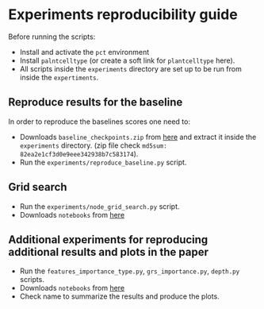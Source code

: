 # Experiments reproducibility guide
Before running the scripts:
* Install and activate the `pct` environment
* Install `palntcelltype` (or create a soft link for `plantcelltype` here).
* All scripts inside the `experiments` directory are set up to be run from inside the `expertiments`.

## Reproduce results for the baseline
In order to reproduce the baselines scores one need to:
* Downloads `baseline_checkpoints.zip` from [here](https://heibox.uni-heidelberg.de/published/celltypegraph-benchmark/)
and extract it inside the `experiments` directory. (zip file check `md5sum: 82ea2e1cf3d0e9eee342938b7c583174`).
* Run the `experiments/reproduce_baseline.py` script.

## Grid search
* Run the `experiments/node_grid_search.py` script.
* Downloads `notebooks` from [here](https://heibox.uni-heidelberg.de/published/celltypegraph-benchmark/)

## Additional experiments for reproducing additional results and plots in the paper
* Run the `features_importance_type.py`, `grs_importance.py`, `depth.py` scripts.
* Downloads `notebooks` from [here](https://heibox.uni-heidelberg.de/published/celltypegraph-benchmark/)
* Check name to summarize the results and produce the plots.
